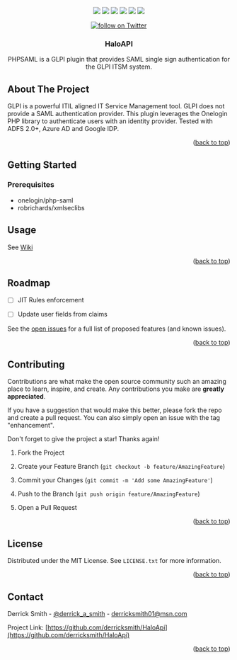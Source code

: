 <a  name="readme-top"></a>

<p align="center">
    <a href="https://github.com/derricksmith/phpsaml/contributors" alt="Contributors">
        <img src="https://img.shields.io/github/contributors/derricksmith/phpsaml.svg?style=for-the-badge" /></a>
    <a href="https://github.com/derricksmith/phpsaml/network/members" alt="Forks">
        <img src="https://img.shields.io/github/forks/derricksmith/phpsaml.svg?style=for-the-badge" /></a>
    <a href="https://github.com/derricksmith/phpsaml/stargazers" alt="Stars">
        <img src="https://img.shields.io/github/stars/derricksmith/phpsaml.svg?style=for-the-badge" /></a>
    <a href="https://github.com/derricksmith/phpsaml/issues" alt="Issues">
        <img src="https://img.shields.io/github/issues/derricksmith/phpsaml.svg?style=for-the-badge" /></a>
    <a href="https://github.com/derricksmith/phpsaml/blob/master/LICENSE.txt" alt="License">
        <img src="https://img.shields.io/github/license/derricksmith/phpsaml.svg?style=for-the-badge" /></a>
    <a href="https://www.linkedin.com/in/derrick-smith-cissp-cism-9b355b56/">
        <img src="https://img.shields.io/badge/-LinkedIn-black.svg?style=for-the-badge&logo=linkedin&colorB=555" /></a>
</p>

<p align="center">
    <a href="https://twitter.com/intent/follow?screen_name=derrick_a_smith">
        <img src="https://img.shields.io/twitter/follow/derrick_a_smith?style=social&logo=twitter"
            alt="follow on Twitter"></a>
</p>


<div  align="center">

<h3  align="center">HaloAPI</h3>
  
PHPSAML is a GLPI plugin that provides SAML single sign authentication for the GLPI ITSM system. 

</div>


<!-- ABOUT THE PROJECT -->

## About The Project


GLPI is a powerful ITIL aligned IT Service Management tool.  GLPI does not provide a SAML authentication provider.  This plugin leverages the Onelogin PHP library to authenticate users with an identity provider. Tested with ADFS 2.0+, Azure AD and Google IDP. 

  

<p  align="right">(<a  href="#readme-top">back to top</a>)</p>



<!-- GETTING STARTED -->

## Getting Started


### Prerequisites

* onelogin/php-saml
* robrichards/xmlseclibs


<!-- USAGE EXAMPLES -->

## Usage

See [Wiki](https://github.com/derricksmith/phpsaml/wiki)

<p  align="right">(<a  href="#readme-top">back to top</a>)</p>

  

<!-- ROADMAP -->

## Roadmap

  

- [ ] JIT Rules enforcement

- [ ] Update user fields from claims



  

See the [open issues](https://github.com/derricksmith/phpsaml/issues) for a full list of proposed features (and known issues).

  

<p  align="right">(<a  href="#readme-top">back to top</a>)</p>

  
  
  

<!-- CONTRIBUTING -->

## Contributing

  

Contributions are what make the open source community such an amazing place to learn, inspire, and create. Any contributions you make are **greatly appreciated**.

  

If you have a suggestion that would make this better, please fork the repo and create a pull request. You can also simply open an issue with the tag "enhancement".

Don't forget to give the project a star! Thanks again!

  

1. Fork the Project

2. Create your Feature Branch (`git checkout -b feature/AmazingFeature`)

3. Commit your Changes (`git commit -m 'Add some AmazingFeature'`)

4. Push to the Branch (`git push origin feature/AmazingFeature`)

5. Open a Pull Request

  

<p  align="right">(<a  href="#readme-top">back to top</a>)</p>

  
  
  

<!-- LICENSE -->

## License

  

Distributed under the MIT License. See `LICENSE.txt` for more information.

  

<p  align="right">(<a  href="#readme-top">back to top</a>)</p>

  
  
  

<!-- CONTACT -->

## Contact

  

Derrick Smith - [@derrick_a_smith](https://twitter.com/derrick_a_smith) - derricksmith01@msn.com

  

Project Link: [https://github.com/derricksmith/HaloApi](https://github.com/derricksmith/HaloApi)

  

<p  align="right">(<a  href="#readme-top">back to top</a>)</p>

  
  
  

<!-- ACKNOWLEDGMENTS

## Acknowledgments

* [Jordi Moraleda - PHP Rest Curl](https://github.com/jmoraleda/php-rest-curl)
  

<p  align="right">(<a  href="#readme-top">back to top</a>)</p> 

-->

  
  
  

<!-- MARKDOWN LINKS & IMAGES -->

<!-- https://www.markdownguide.org/basic-syntax/#reference-style-links -->
[contributors-shield]: https://img.shields.io/github/contributors/derricksmith/phpsaml.svg?style=for-the-badge
[contributors-url]: https://github.com/derricksmith/phpsaml/graphs/contributors
[forks-shield]: https://img.shields.io/github/forks/derricksmith/phpsaml.svg?style=for-the-badge
[forks-url]: https://github.com/derricksmith/phpsaml/network/members
[stars-shield]: https://img.shields.io/github/stars/derricksmith/phpsaml.svg?style=for-the-badge
[stars-url]: https://github.com/derricksmith/phpsaml/stargazers
[issues-shield]: https://img.shields.io/github/issues/derricksmith/phpsaml.svg?style=for-the-badge
[issues-url]: https://github.com/derricksmith/phpsaml/issues
[license-shield]: https://img.shields.io/github/license/derricksmith/phpsaml.svg?style=for-the-badge
[license-url]: https://github.com/derricksmith/phpsaml/blob/master/LICENSE.txt
[linkedin-shield]: https://img.shields.io/badge/-LinkedIn-black.svg?style=for-the-badge&logo=linkedin&colorB=555
[linkedin-url]: https://www.linkedin.com/in/derrick-smith-cissp-cism-9b355b56/
[product-screenshot]: images/screenshot.png
[Next.js]: https://img.shields.io/badge/next.js-000000?style=for-the-badge&logo=nextdotjs&logoColor=white
[Next-url]: https://nextjs.org/
[React.js]: https://img.shields.io/badge/React-20232A?style=for-the-badge&logo=react&logoColor=61DAFB
[React-url]: https://reactjs.org/
[Vue.js]: https://img.shields.io/badge/Vue.js-35495E?style=for-the-badge&logo=vuedotjs&logoColor=4FC08D
[Vue-url]: https://vuejs.org/
[Angular.io]: https://img.shields.io/badge/Angular-DD0031?style=for-the-badge&logo=angular&logoColor=white
[Angular-url]: https://angular.io/
[Svelte.dev]: https://img.shields.io/badge/Svelte-4A4A55?style=for-the-badge&logo=svelte&logoColor=FF3E00
[Svelte-url]: https://svelte.dev/
[Laravel.com]: https://img.shields.io/badge/Laravel-FF2D20?style=for-the-badge&logo=laravel&logoColor=white
[Laravel-url]: https://laravel.com
[Bootstrap.com]: https://img.shields.io/badge/Bootstrap-563D7C?style=for-the-badge&logo=bootstrap&logoColor=white
[Bootstrap-url]: https://getbootstrap.com
[JQuery.com]: https://img.shields.io/badge/jQuery-0769AD?style=for-the-badge&logo=jquery&logoColor=white
[JQuery-url]: https://jquery.com
